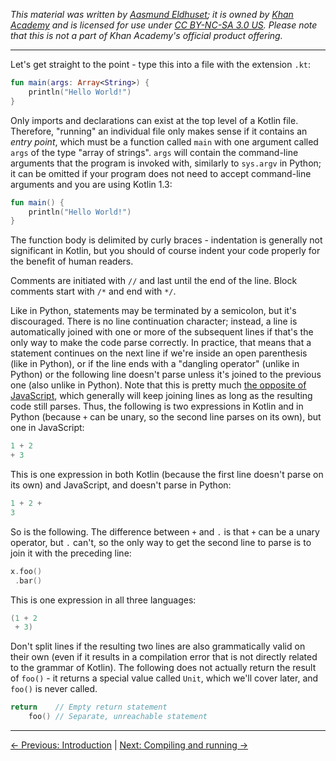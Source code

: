 _This material was written by [Aasmund Eldhuset](https://eldhuset.net/); it is owned by [Khan Academy](https://www.khanacademy.org/) and is licensed for use under [CC BY-NC-SA 3.0 US](https://creativecommons.org/licenses/by-nc-sa/3.0/us/). Please note that this is not a part of Khan Academy's official product offering._

---


Let's get straight to the point - type this into a file with the extension `.kt`:

```kotlin
fun main(args: Array<String>) {
    println("Hello World!")
}
```

Only imports and declarations can exist at the top level of a Kotlin file. Therefore, "running" an individual file only makes sense if it contains an _entry point_, which must be a function called `main` with one argument called `args` of the type "array of strings". `args` will contain the command-line arguments that the program is invoked with, similarly to `sys.argv` in Python; it can be omitted if your program does not need to accept command-line arguments and you are using Kotlin 1.3:

```kotlin
fun main() {
    println("Hello World!")
}
```

The function body is delimited by curly braces - indentation is generally not significant in Kotlin, but you should of course indent your code properly for the benefit of human readers.

Comments are initiated with `//` and last until the end of the line. Block comments start with `/*` and end with `*/`.

Like in Python, statements may be terminated by a semicolon, but it's discouraged. There is no line continuation character; instead, a line is automatically joined with one or more of the subsequent lines if that's the only way to make the code parse correctly. In practice, that means that a statement continues on the next line if we're inside an open parenthesis (like in Python), or if the line ends with a "dangling operator" (unlike in Python) or the following line doesn't parse unless it's joined to the previous one (also unlike in Python). Note that this is pretty much [the opposite of JavaScript](https://stackoverflow.com/questions/2846283/what-are-the-rules-for-javascripts-automatic-semicolon-insertion-asi#2846298), which generally will keep joining lines as long as the resulting code still parses. Thus, the following is two expressions in Kotlin and in Python (because `+` can be unary, so the second line parses on its own), but one in JavaScript:

```kotlin
1 + 2
+ 3
```

This is one expression in both Kotlin (because the first line doesn't parse on its own) and JavaScript, and doesn't parse in Python:

```kotlin
1 + 2 +
3
```

So is the following. The difference between `+` and `.` is that `+` can be a unary operator, but `.` can't, so the only way to get the second line to parse is to join it with the preceding line:

```kotlin
x.foo()
 .bar()
```

This is one expression in all three languages:

```kotlin
(1 + 2
 + 3)
```

Don't split lines if the resulting two lines are also grammatically valid on their own (even if it results in a compilation error that is not directly related to the grammar of Kotlin). The following does not actually return the result of `foo()` - it returns a special value called `Unit`, which we'll cover later, and `foo()` is never called.

```kotlin
return    // Empty return statement
    foo() // Separate, unreachable statement
```




---

[← Previous: Introduction](introduction.html) | [Next: Compiling and running →](compiling-and-running.html)

